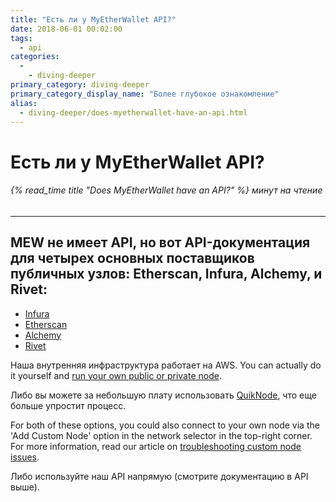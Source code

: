 ```yaml
---
title: "Есть ли у MyEtherWallet API?"
date: 2018-06-01 00:02:00
tags:
  - api
categories:
  - 
    - diving-deeper
primary_category: diving-deeper
primary_category_display_name: "Более глубокое ознакомление"
alias:
  - diving-deeper/does-myetherwallet-have-an-api.html
---
```


# **Есть ли у MyEtherWallet API?**

###### {% read_time title "Does MyEtherWallet have an API?" %} минут на чтение

* * *

## **MEW не имеет API, но вот API-документация для четырех основных поставщиков публичных узлов: Etherscan, Infura, Alchemy, и Rivet:**

-   [Infura](https://infura.io/#how-to)
-   [Etherscan](https://etherscan.io/apis)
-   [Alchemy](https://docs.alchemyapi.io/)
-   [Rivet](https://rivet.cloud/)

Наша внутренняя инфраструктура работает на AWS. You can actually do it yourself and [run your own public or private node](https://github.com/MyEtherWallet/docker-geth-lb).

Либо вы можете за небольшую плату использовать [QuikNode](https://quiknode.io/), что еще больше упростит процесс.

For both of these options, you could also connect to your own node via the 'Add Custom Node' option in the network selector in the top-right corner. For more information, read our article on [troubleshooting custom node issues](/@@@@@@/networks-and-nodes/unable-to-connect-to-custom-node/).

Либо используйте наш API напрямую (смотрите документацию в API выше).
